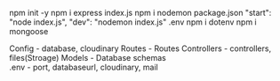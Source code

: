 npm init -y
npm i express
index.js
npm i nodemon
package.json
      "start": "node index.js",
      "dev": "nodemon index.js"
.env
npm i dotenv
npm i mongoose

Config - database, cloudinary
Routes - Routes
Controllers - controllers, files(Stroage)
Models - Database schemas  
.env - port, databaseurl, cloudinary, mail